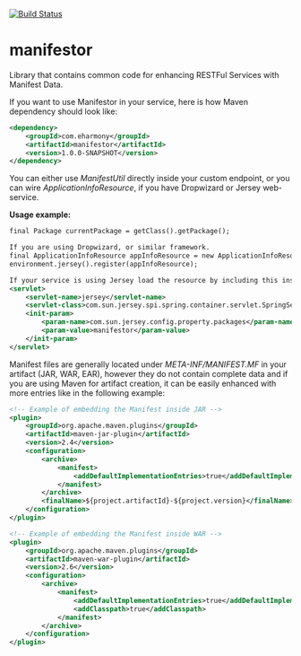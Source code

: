[![Build Status](https://travis-ci.org/eHarmony/manifestor.svg?branch=master)](https://travis-ci.org/eHarmony/manifestor)

manifestor
===========

Library that contains common code for enhancing RESTFul Services with Manifest Data.

If you want to use Manifestor in your service, here is how Maven dependency should look like:
``` xml
<dependency>
    <groupId>com.eharmony</groupId>
    <artifactId>manifestor</artifactId>
    <version>1.0.0-SNAPSHOT</version>
</dependency>
```

You can either use *ManifestUtil* directly inside your custom endpoint, or you
can wire *ApplicationInfoResource*, if you have Dropwizard or Jersey web-service.

**Usage example:**
``` xml
final Package currentPackage = getClass().getPackage();

If you are using Dropwizard, or similar framework.
final ApplicationInfoResource appInfoResource = new ApplicationInfoResource(currentPackage.getImplementationTitle());
environment.jersey().register(appInfoResource);

If your service is using Jersey load the resource by including this inside the WEB-INF/web.xml:
<servlet>
    <servlet-name>jersey</servlet-name>
    <servlet-class>com.sun.jersey.spi.spring.container.servlet.SpringServlet</servlet-class>
    <init-param>
        <param-name>com.sun.jersey.config.property.packages</param-name>
        <param-value>manifestor</param-value>
    </init-param>
</servlet>
```

Manifest files are generally located under *META-INF/MANIFEST.MF* in your artifact (JAR, WAR, EAR), however they do not contain
complete data and if you are using Maven for artifact creation, it can be easily enhanced with more entries like in the following example:

``` xml
<!-- Example of embedding the Manifest inside JAR -->
<plugin>
    <groupId>org.apache.maven.plugins</groupId>
    <artifactId>maven-jar-plugin</artifactId>
    <version>2.4</version>
    <configuration>
        <archive>
            <manifest>
                <addDefaultImplementationEntries>true</addDefaultImplementationEntries>
            </manifest>
        </archive>
        <finalName>${project.artifactId}-${project.version}</finalName>
    </configuration>
</plugin>

<!-- Example of embedding the Manifest inside WAR -->
<plugin>
    <groupId>org.apache.maven.plugins</groupId>
    <artifactId>maven-war-plugin</artifactId>
    <version>2.6</version>
    <configuration>
        <archive>
            <manifest>
                <addDefaultImplementationEntries>true</addDefaultImplementationEntries>
                <addClasspath>true</addClasspath>
            </manifest>
        </archive>
    </configuration>
</plugin>
```